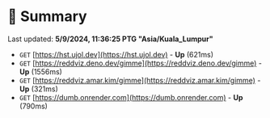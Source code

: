 # 📖 Summary
Last updated: **5/9/2024, 11:36:25 PTG "Asia/Kuala_Lumpur"**

- `GET` [https://hst.ujol.dev](https://hst.ujol.dev) - **Up** (621ms)
- `GET` [https://reddviz.deno.dev/gimme](https://reddviz.deno.dev/gimme) - **Up** (1556ms)
- `GET` [https://reddviz.amar.kim/gimme](https://reddviz.amar.kim/gimme) - **Up** (321ms)
- `GET` [https://dumb.onrender.com](https://dumb.onrender.com) - **Up** (790ms)
